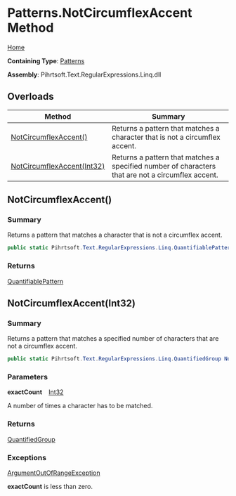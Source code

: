 # Patterns\.NotCircumflexAccent Method

[Home](../../../../../../README.md)

**Containing Type**: [Patterns](../README.md)

**Assembly**: Pihrtsoft\.Text\.RegularExpressions\.Linq\.dll

## Overloads

| Method | Summary |
| ------ | ------- |
| [NotCircumflexAccent()](#Pihrtsoft_Text_RegularExpressions_Linq_Patterns_NotCircumflexAccent) | Returns a pattern that matches a character that is not a circumflex accent\. |
| [NotCircumflexAccent(Int32)](#Pihrtsoft_Text_RegularExpressions_Linq_Patterns_NotCircumflexAccent_System_Int32_) | Returns a pattern that matches a specified number of characters that are not a circumflex accent\. |

## NotCircumflexAccent\(\) <a name="Pihrtsoft_Text_RegularExpressions_Linq_Patterns_NotCircumflexAccent"></a>

### Summary

Returns a pattern that matches a character that is not a circumflex accent\.

```csharp
public static Pihrtsoft.Text.RegularExpressions.Linq.QuantifiablePattern NotCircumflexAccent()
```

### Returns

[QuantifiablePattern](../../QuantifiablePattern/README.md)

## NotCircumflexAccent\(Int32\) <a name="Pihrtsoft_Text_RegularExpressions_Linq_Patterns_NotCircumflexAccent_System_Int32_"></a>

### Summary

Returns a pattern that matches a specified number of characters that are not a circumflex accent\.

```csharp
public static Pihrtsoft.Text.RegularExpressions.Linq.QuantifiedGroup NotCircumflexAccent(int exactCount)
```

### Parameters

**exactCount** &ensp; [Int32](https://docs.microsoft.com/en-us/dotnet/api/system.int32)

A number of times a character has to be matched\.

### Returns

[QuantifiedGroup](../../QuantifiedGroup/README.md)

### Exceptions

[ArgumentOutOfRangeException](https://docs.microsoft.com/en-us/dotnet/api/system.argumentoutofrangeexception)

**exactCount** is less than zero\.

